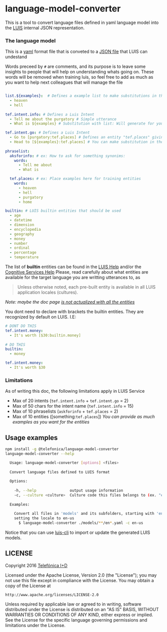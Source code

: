 # language-model-converter

This is a tool to convert language files defined in yaml language model into the [LUIS](http://luis.ai) internal JSON representation.

### The language model
This is a [yaml](http://www.yaml.org/) format file that is conveted to a [JSON file](https://dev.projectoxford.ai/docs/services/56d95961e597ed0f04b76e58/operations/56f8a55119845511c81de480) that LUIS can undestand

Words preceed by `#` are comments, and its purpose is to leave some insights to people that will help on understanding whats going on. These words will be removed when training luis, so feel free to add as much as you want to help next colleagues that will manage the file

```yaml

list.${examples}:  # Defines a example list to make substitutions in the utterances
  - heaven
  - hell
  
tef.intent.info: # Defines a Luis Intent
  - Tell me about the purgatory # Simple utterance
  - What is ${examples} # Substitution with list: Will generate for you "What is heaven" and "What is hell"

tef.intent.go: # Defines a Luis Intent
  - Go to [purgatory:tef.places] # Defines an entity "tef.places" giving "purgatory" as an example. The example is mandatory
  - Head to [${examples}:tef.places] # You can make substitution in the entity examples too!
  
phraselist:
  aksforinfo: # ex: How to ask for something synonims: 
    words: 
      - Tell me about
      - What is

  tef.places: # ex: Place examples here for training entities
    words: 
      - heaven
      - hell
      - purgatory
      - home

builtin: # LUIS builtin entities that should be used
  - age
  - datetime
  - dimension
  - encyclopedia
  - geography
  - money
  - number
  - ordinal
  - percentage
  - temperature
```

The list of **builtin** entities can be found in the [LUIS Help](https://www.luis.ai/Help#PreBuiltEntities) and/or the [Cognitive Services Help](https://www.microsoft.com/cognitive-services/en-us/luis-api/documentation/pre-builtentities) 
Please, read carefully about what entities are available for the target language you are writting utterances to, as 
> Unless otherwise noted, each pre-built entity is available in all LUIS application locales (cultures).

_Note: maybe the doc page [is not actualized with all the entities](https://github.com/Microsoft/Cognitive-Documentation/issues/96)_ 

You dont need to declare with brackets the builtin entities. They are recognized by default on LUIS. I.E:
```yaml
# DONT DO THIS
tef.intent.money:
  - It's worth [$30:builtin.money]
  
# DO THIS
builtin:
  - money

tef.intent.money:
  - It's worth $30
```

### Limitations
As of writing this doc, the following limitations apply in LUIS Service
 * Max of 20 intents (`tef.intent.info` + `tef.intent.go` = 2)
 * Max of 50 chars for the intent name (`tef.intent.info` = 15)
 * Max of 10 phraselists (`askforinfo` + `tef.places` = 2)
 * Max of 10 entities ([something:`tef.places`]) _You can provide as much examples as you want for the entities_

## Usage examples

```sh
npm install -g @telefonica/language-model-converter
language-model-converter --help 

  Usage: language-model-converter [options] <files>                                                                                                                                       
                                                                                                                                                                                          
  Convert language files defined to LUIS format                                                                                                                                           
                                                                                                                                                                                          
  Options:                                                                                                                                                                                
                                                                                                                                                                                          
    -h, --help               output usage information                                                                                                                                     
    -c, --culture <culture>  Culture code this files belongs to (ex. "en-us")                                                                                                             
                                                                                                                                                                                          
  Examples:                                                                                                                                                                               
                                                                                                                                                                                          
    Convert all files in 'models' and its subfolders, starting with 'en',                                                                                                                 
    setting the locale to en-us                                                                                                                                                           
      $ language-model-converter ./models/**/en*.yaml -c en-us   
```

Notice that you can use [luis-cli](https://github.com/Telefonica/luis-cli) to import or update the generated LUIS models.

## LICENSE

Copyright 2016 [Telefónica I+D](http://www.tid.es)

Licensed under the Apache License, Version 2.0 (the "License");
you may not use this file except in compliance with the License.
You may obtain a copy of the License at

    http://www.apache.org/licenses/LICENSE-2.0

Unless required by applicable law or agreed to in writing, software
distributed under the License is distributed on an "AS IS" BASIS,
WITHOUT WARRANTIES OR CONDITIONS OF ANY KIND, either express or implied.
See the License for the specific language governing permissions and
limitations under the License.